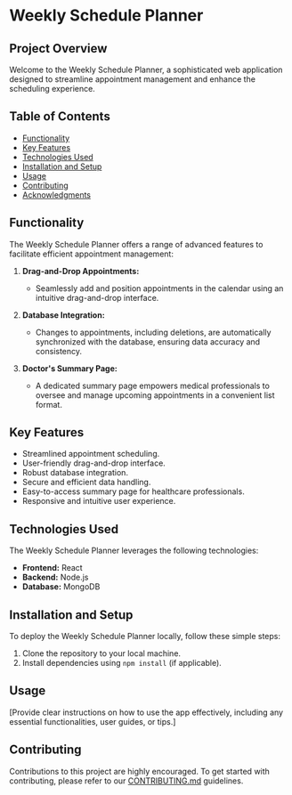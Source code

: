 # Weekly Schedule Planner

## Project Overview

Welcome to the Weekly Schedule Planner, a sophisticated web application designed to streamline appointment management and enhance the scheduling experience.

## Table of Contents

- [Functionality](#functionality)
- [Key Features](#key-features)
- [Technologies Used](#technologies-used)
- [Installation and Setup](#installation-and-setup)
- [Usage](#usage)
- [Contributing](#contributing)
- [Acknowledgments](#acknowledgments)

## Functionality

The Weekly Schedule Planner offers a range of advanced features to facilitate efficient appointment management:

1. **Drag-and-Drop Appointments:**

   - Seamlessly add and position appointments in the calendar using an intuitive drag-and-drop interface.

2. **Database Integration:**

   - Changes to appointments, including deletions, are automatically synchronized with the database, ensuring data accuracy and consistency.

3. **Doctor's Summary Page:**
   - A dedicated summary page empowers medical professionals to oversee and manage upcoming appointments in a convenient list format.

## Key Features

- Streamlined appointment scheduling.
- User-friendly drag-and-drop interface.
- Robust database integration.
- Secure and efficient data handling.
- Easy-to-access summary page for healthcare professionals.
- Responsive and intuitive user experience.

## Technologies Used

The Weekly Schedule Planner leverages the following technologies:

- **Frontend:** React
- **Backend:** Node.js
- **Database:** MongoDB

## Installation and Setup

To deploy the Weekly Schedule Planner locally, follow these simple steps:

1. Clone the repository to your local machine.
2. Install dependencies using `npm install` (if applicable).

## Usage

[Provide clear instructions on how to use the app effectively, including any essential functionalities, user guides, or tips.]

## Contributing

Contributions to this project are highly encouraged. To get started with contributing, please refer to our [CONTRIBUTING.md](CONTRIBUTING.md) guidelines.

